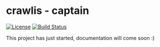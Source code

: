 # crawlis - captain

[![License](https://img.shields.io/badge/License-Apache%202.0-blue.svg)](https://opensource.org/licenses/Apache-2.0)
[![Build Status](https://travis-ci.com/crawlis/captain.svg?branch=master)](https://travis-ci.com/github/crawlis/captain)

This project has just started, documentation will come soon :)
